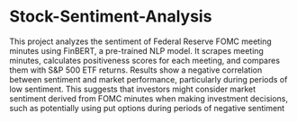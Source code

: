 # Stock-Sentiment-Analysis
This project analyzes the sentiment of Federal Reserve FOMC meeting minutes using FinBERT, a pre-trained NLP model. It scrapes meeting minutes, calculates positiveness scores for each meeting, and compares them with S&P 500 ETF returns. Results show a negative correlation between sentiment and market performance, particularly during periods of low sentiment. This suggests that investors might consider market sentiment derived from FOMC minutes when making investment decisions, such as potentially using put options during periods of negative sentiment
